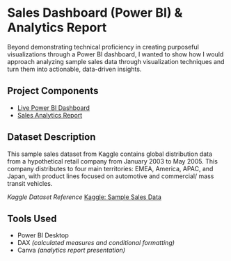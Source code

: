 # Sales Dashboard (Power BI) & Analytics Report 
Beyond demonstrating technical proficiency in creating purposeful visualizations through a Power BI dashboard, I wanted to show how I would approach analyzing sample sales data through visualization techniques and turn them into actionable, data-driven insights.

## Project Components
- [Live Power BI Dashboard](https://app.powerbi.com/view?r=eyJrIjoiZTIwMjNiODAtMGRmOS00NzNmLTg5ZDAtYzY2NTVjNWYxZDkyIiwidCI6ImYzNGEzNWJkLWE2NWQtNDYwNS1iMGZhLWQyNTcxZjgzMWY1ZSIsImMiOjEwfQ%3D%3D&pageName=0b08dddc125ca2789111)
- [Sales Analytics Report]()

## Dataset Description
This sample sales dataset from Kaggle contains global distribution data from a hypothetical retail company from January 2003 to May 2005. This company distributes to four main territories: EMEA, America, APAC, and Japan, with product lines focused on automotive and commercial/ mass transit vehicles. 

*Kaggle Dataset Reference*
[Kaggle: Sample Sales Data](https://www.kaggle.com/datasets/kyanyoga/sample-sales-data?resource=download)

## Tools Used
- Power BI Desktop
- DAX _(calculated measures and conditional formatting)_
- Canva _(analytics report presentation)_
